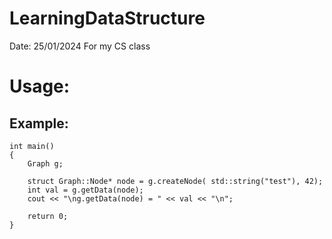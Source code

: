# LearningDataStructure
Date: 25/01/2024 
For my CS class

# Usage:
## Example:
```
int main()
{
	Graph g;

	struct Graph::Node* node = g.createNode( std::string("test"), 42);
	int val = g.getData(node);
	cout << "\ng.getData(node) = " << val << "\n";

	return 0;
}
```
